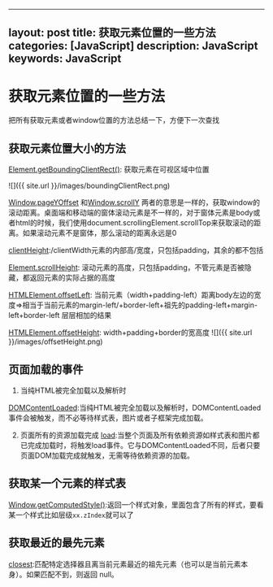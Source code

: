 
---
layout: post
title: 获取元素位置的一些方法
categories: [JavaScript]
description: JavaScript
keywords: JavaScript
---

# 获取元素位置的一些方法
把所有获取元素或者window位置的方法总结一下，方便下一次查找

## 获取元素位置大小的方法

[Element.getBoundingClientRect()](https://developer.mozilla.org/en-US/docs/Web/API/Element/getBoundingClientRect): 获取元素在可视区域中位置

![]({{ site.url }}/images/boundingClientRect.png)


[Window.pageYOffset](https://developer.mozilla.org/en-US/docs/Web/API/Window/pageYOffset) 和[Window.scrollY](https://developer.mozilla.org/en-US/docs/Web/API/Window/scrollY) 两者的意思是一样的，获取window的滚动距离。桌面端和移动端的窗体滚动元素是不一样的，对于窗体元素是body或者html的时候，我们使用document.scrollingElement.scrollTop来获取滚动的距离。如果滚动元素不是窗体，那么滚动的距离永远是0

[clientHeight](https://developer.mozilla.org/en-US/docs/Web/API/Element/clientHeight):/clientWidth元素的内部高/宽度，只包括padding，其余的都不包括

[Element.scrollHeight](https://developer.mozilla.org/en-US/docs/Web/API/Element/scrollHeight): 滚动元素的高度，只包括padding，不管元素是否被隐藏，都返回元素的实际占据的高度

[HTMLElement.offsetLeft](https://developer.mozilla.org/en-US/docs/Web/API/HTMLElement/offsetLeft): 当前元素（width+padding-left）距离body左边的宽度=>相当于当前元素的margin-left/+border-left+祖先的padding-left+margin-left+border-left 层层相加的结果

[HTMLElement.offsetHeight](https://developer.mozilla.org/en-US/docs/Web/API/HTMLElement/offsetHeight): width+padding+border的宽高度
![]({{ site.url }}/images/offsetHeight.png)

## 页面加载的事件
1. 当纯HTML被完全加载以及解析时

[DOMContentLoaded](https://developer.mozilla.org/zh-CN/docs/Web/API/Document/DOMContentLoaded_event):当纯HTML被完全加载以及解析时，DOMContentLoaded 事件会被触发，而不必等待样式表，图片或者子框架完成加载。

2. 页面所有的资源加载完成
[load](https://developer.mozilla.org/zh-CN/docs/Web/Events/load):当整个页面及所有依赖资源如样式表和图片都已完成加载时，将触发load事件。它与DOMContentLoaded不同，后者只要页面DOM加载完成就触发，无需等待依赖资源的加载。

## 获取某一个元素的样式表
[Window.getComputedStyle()](https://developer.mozilla.org/zh-CN/docs/Web/API/Window/getComputedStyle):返回一个样式对象，里面包含了所有的样式，要看某一个样式比如层级`xx.zIndex`就可以了

## 获取最近的最先元素
[closest](https://developer.mozilla.org/zh-CN/docs/Web/API/Element/closest):匹配特定选择器且离当前元素最近的祖先元素（也可以是当前元素本身）。如果匹配不到，则返回 null。

